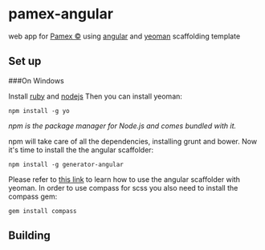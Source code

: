 pamex-angular
=============

web app for [Pamex ©](http://hylasoftusa.com:8090/) using [angular](http://angularjs.org/) and [yeoman](http://yeoman.io/) scaffolding template

Set up
-------------

###On Windows

Install [ruby](http://rubyinstaller.org/) and [nodejs](nodejs.org)
Then you can install yeoman:

    npm install -g yo

*npm is the package manager for Node.js and comes bundled with it.*

npm will take care of all the dependencies, installing grunt and bower. Now it's time to install the the angular scaffolder:

    npm install -g generator-angular

Please refer to [this link](https://github.com/yeoman/generator-angular) to learn how to use the angular scaffolder with yeoman. In order to use compass for scss you also need to install the compass gem:

    gem install compass

Building
-------------
